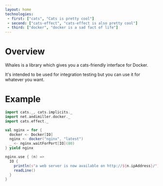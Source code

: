 ```yaml
---
layout: home
technologies:
 - first: ["cats", "Cats is pretty cool"]
 - second: ["cats-effect", "cats-effect is also pretty cool"]
 - third: ["docker", "docker is a sad fact of life"]
---
```




# Overview

Whales is a library which gives you a cats-friendly interface for Docker.

It's intended to be used for integration testing but you can use it for whatever you want.

# Example

```scala
import cats._, cats.implicits._
import net.andimiller.docker._
import cats.effect._

val nginx = for {
  docker <- Docker[IO]
  nginx <- docker("nginx", "latest")
  _ <- nginx.waitForPort[IO](80)
} yield nginx

nginx.use { (n) =>
  IO {
    println(s"a web server is now available on http://${n.ipAddress}/")
    readLine()
  }
}
```
